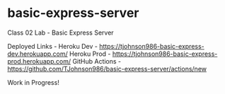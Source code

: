 # basic-express-server

Class 02 Lab - Basic Express Server

Deployed Links -
Heroku Dev - https://tjohnson986-basic-express-dev.herokuapp.com/
Heroku Prod - https://tjohnson986-basic-express-prod.herokuapp.com/
GitHub Actions - https://github.com/TJohnson986/basic-express-server/actions/new

Work in Progress!